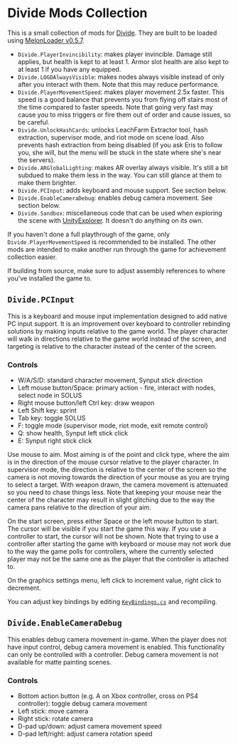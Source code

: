 Divide Mods Collection
======================

This is a small collection of mods for [Divide](https://store.steampowered.com/app/687270/Divide/).
They are built to be loaded using [MelonLoader v0.5.7](https://github.com/LavaGang/MelonLoader/releases/tag/v0.5.7).

* `Divide.PlayerInvincibility`: makes player invincible. Damage still applies, but health is kept
  to at least 1. Armor slot health are also kept to at least 1 if you have any equipped.
* `Divide.LOGDAlwaysVisible`: makes nodes always visible instead of only after you interact with them.
  Note that this may reduce performance.
* `Divide.PlayerMovementSpeed`: makes player movement 2.5x faster. This speed is a good balance
  that prevents you from flying off stairs most of the time compared to faster speeds. Note that
  going very fast may cause you to miss triggers or fire them out of order and cause issues, so
  be careful.
* `Divide.UnlockHashCards`: unlocks LeachFarm Extractor tool, hash extraction, supervisor mode, and
  riot mode on scene load. Also prevents hash extraction from being disabled (if you ask Eris to
  follow you, she will, but the menu will be stuck in the state where she's near the servers).
* `Divide.ARGlobalLighting`: makes AR overlay always visible. It's still a bit subdued to make them
  less in the way. You can still glance at them to make them brighter.
* `Divide.PCInput`: adds keyboard and mouse support. See section below.
* `Divide.EnableCameraDebug`: enables debug camera movement. See section below.
* `Divide.Sandbox`: miscellaneous code that can be used when exploring the scene with
  [UnityExplorer](https://github.com/sinai-dev/UnityExplorer). It doesn't do anything on its own.

If you haven't done a full playthrough of the game, only `Divide.PlayerMovementSpeed` is recommended
to be installed. The other mods are intended to make another run through the game for achievement
collection easier.

If building from source, make sure to adjust assembly references to where you've installed the game to.

`Divide.PCInput`
----------------

This is a keyboard and mouse input implementation designed to add native PC input support. It is an
improvement over keyboard to controller rebinding solutions by making inputs relative to the game
world. The player character will walk in directions relative to the game world instead of the screen,
and targeting is relative to the character instead of the center of the screen.

### Controls

* W/A/S/D: standard character movement, Synput stick direction
* Left mouse button/Space: primary action - fire, interact with nodes, select node in SOLUS
* Right mouse button/left Ctrl key: draw weapon
* Left Shift key: sprint
* Tab key: toggle SOLUS
* F: toggle mode (supervisor mode, riot mode, exit remote control)
* Q: show health, Synput left stick click
* E: Synput right stick click

Use mouse to aim. Most aiming is of the point and click type, where the aim is in the direction of the
mouse cursor relative to the player character. In supervisor mode, the direction is relative to the
center of the screen so the camera is not moving towards the direction of your mouse as you are
trying to select a target. With weapon drawn, the camera movement is attenuated so you need to chase
things less. Note that keeping your mouse near the center of the character may result in slight
glitching due to the way the camera pans relative to the direction of your aim.

On the start screen, press either Space or the left mouse button to start. The cursor will be visible
if you start the game this way. If you use a controller to start, the cursor will not be shown. Note
that trying to use a controller after starting the game with keyboard or mouse may not work due to the
way the game polls for controllers, where the currently selected player may not be the same one as
the player that the controller is attached to.

On the graphics settings menu, left click to increment value, right click to decrement.

You can adjust key bindings by editing [`KeyBindings.cs`](Divide.PCInput/KeyBindings.cs) and recompiling.

`Divide.EnableCameraDebug`
--------------------------

This enables debug camera movement in-game. When the player does not have input control, debug camera
movement is enabled. This functionality can only be controlled with a controller. Debug camera movement
is not available for matte painting scenes.

### Controls

* Bottom action button (e.g. A on Xbox controller, cross on PS4 controller): toggle debug camera movement
* Left stick: move camera
* Right stick: rotate camera
* D-pad up/down: adjust camera movement speed
* D-pad left/right: adjust camera rotation speed
